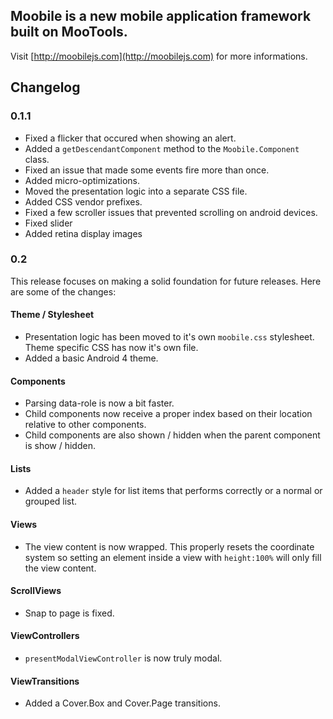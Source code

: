 Moobile is a new mobile application framework built on MooTools.
------------------------------------------------

Visit [http://moobilejs.com](http://moobilejs.com) for more informations.

## Changelog

### 0.1.1

- Fixed a flicker that occured when showing an alert.
- Added a `getDescendantComponent` method to the `Moobile.Component` class.
- Fixed an issue that made some events fire more than once.
- Added micro-optimizations.
- Moved the presentation logic into a separate CSS file.
- Added CSS vendor prefixes.
- Fixed a few scroller issues that prevented scrolling on android devices.
- Fixed slider
- Added retina display images

### 0.2

This release focuses on making a solid foundation for future releases. Here are some of the changes:

#### Theme / Stylesheet

 - Presentation logic has been moved to it's own `moobile.css` stylesheet. Theme specific CSS has now it's own file.
 - Added a basic Android 4 theme.

#### Components

 - Parsing data-role is now a bit faster.
 - Child components now receive a proper index based on their location relative to other components.
 - Child components are also shown / hidden when the parent component is show / hidden.

#### Lists

 - Added a `header` style for list items that performs correctly or a normal or grouped list.

#### Views

 - The view content is now wrapped. This properly resets the coordinate system so setting an element inside a view with `height:100%` will only fill the view content.

#### ScrollViews

 - Snap to page is fixed.

#### ViewControllers

 - `presentModalViewController` is now truly modal.

#### ViewTransitions

 - Added a Cover.Box and Cover.Page transitions.
